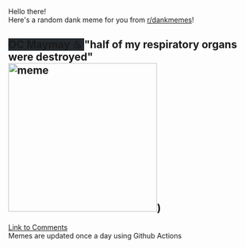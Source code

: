 Hello there! <br>Here's a random dank meme for you from [r/dankmemes](https://reddit.com/r/dankmemes)!<br>
## <span style="background-color: #24292e">OC Maymay ♨ </span> "half of my respiratory organs were destroyed"<br><img src="https://i.imgur.com/oZmTuDT.jpg" alt="meme" width="300"/>)<br>
[Link to Comments](https://reddit.com/r/dankmemes/comments/jffgbf/half_of_my_respiratory_organs_were_destroyed/)<br>
Memes are updated once a day using Github Actions